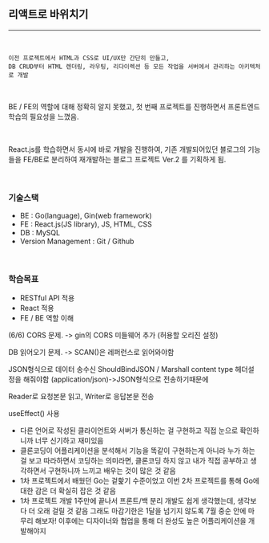 ## **리액트로 바위치기**
---
<br/>

    이전 프로젝트에서 HTML과 CSS로 UI/UX만 간단히 만들고,
    DB CRUD부터 HTML 렌더링, 라우팅, 리다이렉션 등 모든 작업을 서버에서 관리하는 아키텍처로 개발
  
<br/>

BE / FE의 역할에 대해 정확히 알지 못했고, 첫 번째 프로젝트를 진행하면서 프론트엔드 학습의 필요성을 느꼈음.

<br/>

React.js를 학습하면서 동시에 바로 개발을 진행하여, 기존 개발되어있던 블로그의 기능들을 FE/BE로 분리하여 재개발하는 블로그 프로젝트 Ver.2 를 기획하게 됨.

<br/>

### **기술스택**

* BE : Go(language), Gin(web framework)
* FE : React.js(JS library), JS, HTML, CSS
* DB : MySQL
* Version Management : Git / Github

<br/>

### **학습목표**

* RESTful API 적용
* React 적용
* FE / BE 역할 이해





(6/6)
CORS 문제.
-> gin의 CORS 미들웨어 추가 (허용할 오리진 설정)

DB 읽어오기 문제.
-> SCAN()은 레퍼런스로 읽어와야함

JSON형식으로 데이터 송수신
ShouldBindJSON / Marshall
content type 헤더설정을 해줘야함 (application/json)->JSON형식으로 전송하기때문에

Reader로 요청본문 읽고, Writer로 응답본문 전송

useEffect() 사용

* 다른 언어로 작성된 클라이언트와 서버가 통신하는 걸 구현하고 직접 눈으로 확인하니까 너무 신기하고 재미있음
* 클론코딩이 어플리케이션을 분석해서 기능을 똑같이 구현하는게 아니라 누가 하는걸 보고 따라하면서 코딩하는 의미라면, 클론코딩 하지 않고 내가 직접 공부하고 생각하면서 구현하니까 느끼고 배우는 것이 많은 것 같음
* 1차 프로젝트에서 배웠던 Go는 겉핥기 수준이었고 이번 2차 프로젝트를 통해 Go에 대한 감은 더 확실히 잡은 것 같음
* 1차 프로젝트 개발 1주만에 끝나서 프론트/백 분리 개발도 쉽게 생각했는데, 생각보다 더 오래 걸릴 것 같음 그래도 마감기한은 1달을 넘기지 않도록 7월 중순 안에 마무리 해보자! 이후에는 디자이너와 협업을 통해 더 완성도 높은 어플리케이션을 개발해야지


